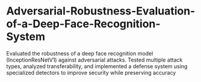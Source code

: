 # Adversarial-Robustness-Evaluation-of-a-Deep-Face-Recognition-System
Evaluated the robustness of a deep face recognition model (InceptionResNetV1) against adversarial attacks. Tested multiple attack types, analyzed transferability, and implemented a defense system using specialized detectors to improve security while preserving accuracy
